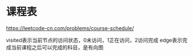 # 课程表

https://leetcode-cn.com/problems/course-schedule/


visited表示当前节点的访问状态，0未访问，1正在访问，2访问完成
edge表示完成当前课程之后可以完成的科目，是有向图
